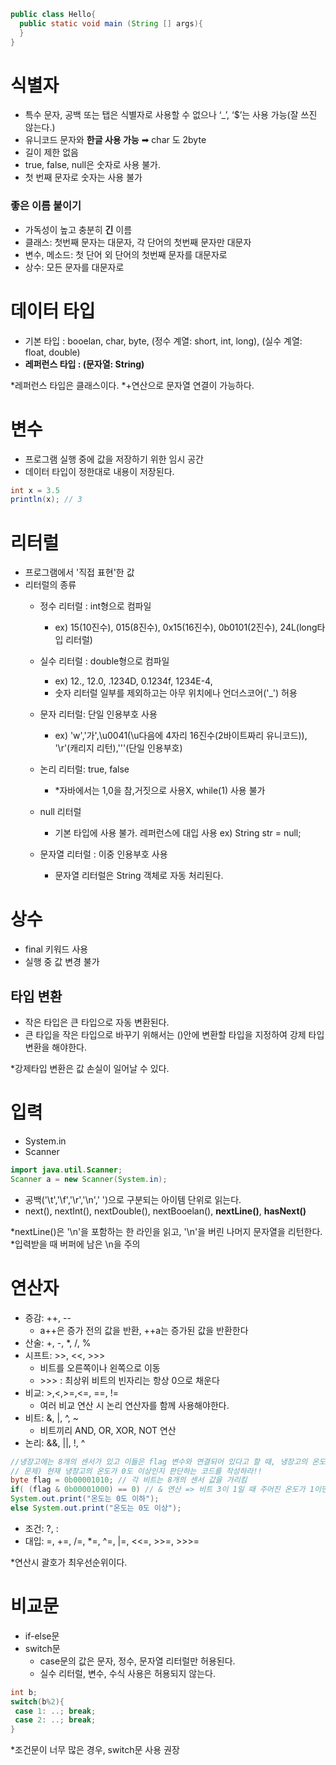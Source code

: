 ```Java
public class Hello{
  public static void main (String [] args){
  }
}
```

# 식별자
- 특수 문자, 공백 또는 탭은 식별자로 사용할 수 없으나 ‘_’, ‘$’는 사용 가능(잘 쓰진 않는다.)
- 유니코드 문자와 **한글 사용 가능** ➡ char 도 2byte
- 길이 제한 없음
- true, false, null은 숫자로 사용 불가.
- 첫 번째  문자로 숫자는 사용 불가

### 좋은 이름 붙이기
- 가독성이 높고 충분히 **긴** 이름
- 클래스: 첫번째 문자는 대문자, 각 단어의 첫번째 문자만 대문자
- 변수, 메소드: 첫 단어 외 단어의 첫번째 문자를 대문자로
- 상수: 모든 문자를 대문자로

# 데이터 타입
- 기본 타입 : booelan, char, byte, (정수 계열: short, int, long), (실수 계열: float, double)
- **레퍼런스 타입 : (문자열: String)**

*레퍼런스 타입은 클래스이다.
*+연산으로 문자열 연결이 가능하다.

# 변수
- 프로그램 실행 중에 값을 저장하기 위한 임시 공간
- 데이터 타입이 정한대로 내용이 저장된다.
```Java
int x = 3.5 
println(x); // 3
```

# 리터럴
- 프로그램에서 '직접 표현'한 값
- 리터럴의 종류
  - 정수 리터럴 : int형으로 컴파일
    - ex) 15(10진수), 015(8진수), 0x15(16진수), 0b0101(2진수), 24L(long타입 리터럴)
  - 실수 리터럴 : double형으로 컴파일
    - ex) 12., 12.0, .1234D, 0.1234f, 1234E-4, 
    * 숫자 리터럴 일부를 제외하고는 아무 위치에나 언더스코어('_') 허용

  - 문자 리터럴: 단일 인용부호 사용
    - ex) 'w','가',\u0041(\u다음에 4자리 16진수(2바이트짜리 유니코드)), '\r'(캐리지 리턴),'\''(단일 인용부호)
  - 논리 리터럴: true, false
    - *자바에서는 1,0을 참,거짓으로 사용X, while(1) 사용 불가
  - null 리터럴
    - 기본 타입에 사용 불가. 레퍼런스에 대입 사용 ex) String str = null;
  - 문자열 리터럴 : 이중 인용부호 사용
    - 문자열 리터럴은 String 객체로 자동 처리된다.
   
# 상수
- final 키워드 사용
- 실행 중 값 변경 불가

## 타입 변환
- 작은 타입은 큰 타입으로 자동 변환된다.
- 큰 타입을 작은 타입으로 바꾸기 위해서는 ()안에 변환할 타입을 지정하여 강제 타입 변환을 해야한다.

*강제타입 변환은 값 손실이 일어날 수 있다.

# 입력
- System.in
- Scanner
```Java
import java.util.Scanner;
Scanner a = new Scanner(System.in);
```
  - 공백('\t','\f','\r','\n',' ')으로 구분되는 아이템 단위로 읽는다.
  - next(), nextInt(), nextDouble(), nextBooelan(), **nextLine()**, **hasNext()**

*nextLine()은 '\n'을 포함하는 한 라인을 읽고, '\n'을 버린 나머지 문자열을 리턴한다.
*입력받을 때 버퍼에 남은 \n을 주의

# 연산자
- 증감: ++, -- 
  - a++은 증가 전의 값을 반환, ++a는 증가된 값을 반환한다
- 산술: +, -, *, /, %
- 시프트: >>, <<, >>>
  - 비트를 오른쪽이나 왼쪽으로 이동
  - \>\>\> : 최상위 비트의 빈자리는 항상 0으로 채운다
- 비교: >,<,>=,<=, ==, !=
  - 여러 비교 연산 시 논리 연산자를 함께 사용해야한다.
- 비트: &, |, ^, ~
  - 비트끼리 AND, OR, XOR, NOT 연산
- 논리: &&, ||, !, ^

```Java
//냉장고에는 8개의 센서가 있고 이들은 flag 변수와 연결되어 있다고 할 때, 냉장고의 온도가 0도 이상으로 올라가면 비트 3이 1이 되고, 0도 이하이면 비트 3이 0을 유지한다.
// 문제) 현재 냉장고의 온도가 0도 이상인지 판단하는 코드를 작성하라!!
byte flag = 0b00001010; // 각 비트는 8개의 센서 값을 가리킴
if( (flag & 0b00001000) == 0) // & 연산 => 비트 3이 1일 때 주어진 온도가 1이면 1을 반환하고 그렇지 않으면 0을 반환한다.
System.out.print("온도는 0도 이하");
else System.out.print("온도는 0도 이상");
```

- 조건: ?, :
- 대입: =, +=, /=, *=, ^=, |=, <<=, >>=, >>>=

*연산시 괄호가 최우선순위이다.

# 비교문
- if-else문
- switch문
  - case문의 값은 문자, 정수, 문자열 리터럴만 허용된다.
  - 실수 리터럴, 변수, 수식 사용은 허용되지 않는다.
 ```Java
 int b;
 switch(b%2){
  case 1: ..; break;
  case 2: ..; break;
 }
 ```

*조건문이 너무 많은 경우, switch문 사용 권장
